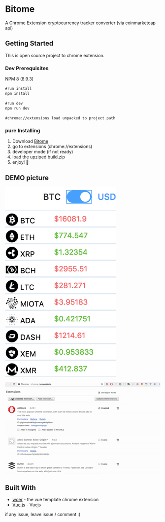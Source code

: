 # Bitome

A Chrome Extension cryptocurrency tracker converter  (via coinmarketcap api)

## Getting Started

This is open source project to chrome extension.

### Dev Prerequisites

NPM 8 (8.9.3)

```
#run install
npm install

#run dev
npm run dev

#chrome://extensions load unpacked to project path
```

### pure Installing

1. Download [Bitome](https://github.com/kelvin2go/bitome/blob/master/demo/build.zip)
2. go to extensions (chrome://extensions)
3. developer mode (if not ready)
4. load the upziped build.zip
5. enjoy! 🍻

## DEMO picture

![Screenshot](./demo/screenShot.png)

![Screenshot](./demo/demo.gif)


## Built With

* [wcer](https://github.com/YuraDev/vue-chrome-extension-template) - the vue template chrome extension
* [Vue.js](https://vuejs.org/) - Vuejs


if any issue, leave issue / comment :) 
